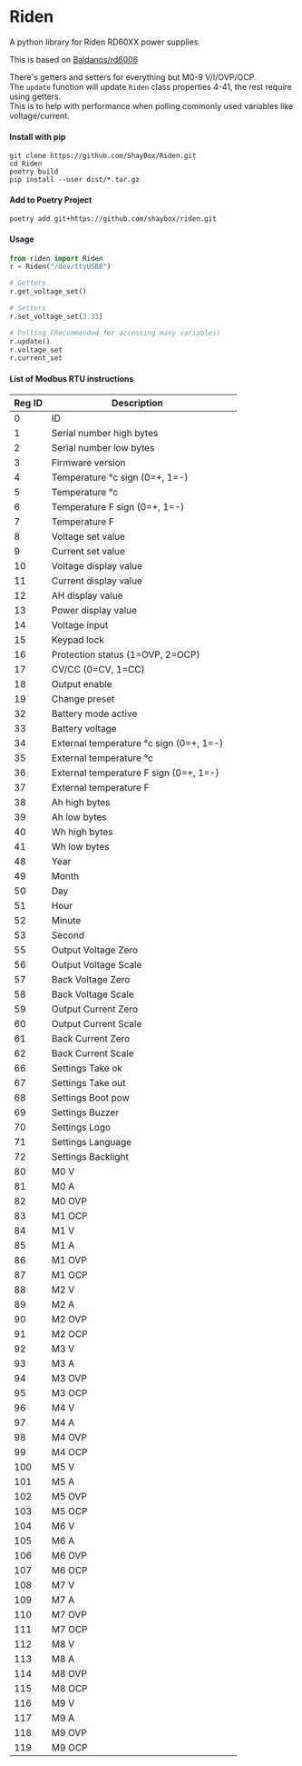# Riden
A python library for Riden RD60XX power supplies

This is based on [Baldanos/rd6006](https://github.com/Baldanos/rd6006)

There's getters and setters for everything but M0-9 V/I/OVP/OCP.  
The `update` function will update `Riden` class properties 4-41, the rest require using getters.  
This is to help with performance when polling commonly used variables like voltage/current.  

#### Install with pip
```
git clone https://github.com/ShayBox/Riden.git
cd Riden
poetry build
pip install --user dist/*.tar.gz
```
#### Add to Poetry Project
```
poetry add git+https://github.com/shaybox/riden.git
```

#### Usage

```py
from riden import Riden
r = Riden("/dev/ttyUSB0")

# Getters
r.get_voltage_set()

# Setters
r.set_voltage_set(3.33)

# Polling (Recommended for accessing many variables)
r.update()
r.voltage_set
r.current_set
```

#### List of Modbus RTU instructions
| Reg ID | Description                             |   |
|--------|-----------------------------------------|---|
| 0      | ID                                      |   |
| 1      | Serial number high bytes                |   |
| 2      | Serial number low bytes                 |   |
| 3      | Firmware version                        |   |
| 4      | Temperature °c sign (0=+, 1=-)          |   |
| 5      | Temperature °c                          |   |
| 6      | Temperature F sign (0=+, 1=-)           |   |
| 7      | Temperature F                           |   |
| 8      | Voltage set value                       |   |
| 9      | Current set value                       |   |
| 10     | Voltage display value                   |   |
| 11     | Current display value                   |   |
| 12     | AH display value                        |   |
| 13     | Power display value                     |   |
| 14     | Voltage input                           |   |
| 15     | Keypad lock                             |   |
| 16     | Protection status (1=OVP, 2=OCP)        |   |
| 17     | CV/CC (0=CV, 1=CC)                      |   |
| 18     | Output enable                           |   |
| 19     | Change preset                           |   |
| 32     | Battery mode active                     |   |
| 33     | Battery voltage                         |   |
| 34     | External temperature °c sign (0=+, 1=-) |   |
| 35     | External temperature °c                 |   |
| 36     | External temperature F sign (0=+, 1=-)  |   |
| 37     | External temperature F                  |   |
| 38     | Ah high bytes                           |   |
| 39     | Ah low bytes                            |   |
| 40     | Wh high bytes                           |   |
| 41     | Wh low bytes                            |   |
| 48     | Year                                    |   |
| 49     | Month                                   |   |
| 50     | Day                                     |   |
| 51     | Hour                                    |   |
| 52     | Minute                                  |   |
| 53     | Second                                  |   |
| 55     | Output Voltage Zero                     |   |
| 56     | Output Voltage Scale                    |   |
| 57     | Back Voltage Zero                       |   |
| 58     | Back Voltage Scale                      |   |
| 59     | Output Current Zero                     |   |
| 60     | Output Current Scale                    |   |
| 61     | Back Current Zero                       |   |
| 62     | Back Current Scale                      |   |
| 66     | Settings Take ok                        |   |
| 67     | Settings Take out                       |   |
| 68     | Settings Boot pow                       |   |
| 69     | Settings Buzzer                         |   |
| 70     | Settings Logo                           |   |
| 71     | Settings Language                       |   |
| 72     | Settings Backlight                      |   |
| 80     | M0 V                                    |   |
| 81     | M0 A                                    |   |
| 82     | M0 OVP                                  |   |
| 83     | M1 OCP                                  |   |
| 84     | M1 V                                    |   |
| 85     | M1 A                                    |   |
| 86     | M1 OVP                                  |   |
| 87     | M1 OCP                                  |   |
| 88     | M2 V                                    |   |
| 89     | M2 A                                    |   |
| 90     | M2 OVP                                  |   |
| 91     | M2 OCP                                  |   |
| 92     | M3 V                                    |   |
| 93     | M3 A                                    |   |
| 94     | M3 OVP                                  |   |
| 95     | M3 OCP                                  |   |
| 96     | M4 V                                    |   |
| 97     | M4 A                                    |   |
| 98     | M4 OVP                                  |   |
| 99     | M4 OCP                                  |   |
| 100    | M5 V                                    |   |
| 101    | M5 A                                    |   |
| 102    | M5 OVP                                  |   |
| 103    | M5 OCP                                  |   |
| 104    | M6 V                                    |   |
| 105    | M6 A                                    |   |
| 106    | M6 OVP                                  |   |
| 107    | M6 OCP                                  |   |
| 108    | M7 V                                    |   |
| 109    | M7 A                                    |   |
| 110    | M7 OVP                                  |   |
| 111    | M7 OCP                                  |   |
| 112    | M8 V                                    |   |
| 113    | M8 A                                    |   |
| 114    | M8 OVP                                  |   |
| 115    | M8 OCP                                  |   |
| 116    | M9 V                                    |   |
| 117    | M9 A                                    |   |
| 118    | M9 OVP                                  |   |
| 119    | M9 OCP                                  |   |